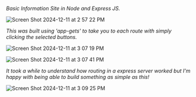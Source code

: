 *Basic Information Site in Node and Express JS.*

![Screen Shot 2024-12-11 at 2 57 22 PM](https://github.com/user-attachments/assets/608171ed-c154-42d3-be7d-c0782f574025)

*This was built using 'app-gets' to take you to each route with simply clicking the selected buttons.*

![Screen Shot 2024-12-11 at 3 07 19 PM](https://github.com/user-attachments/assets/1cb048e5-870d-422f-b816-cbf44440e06e)

![Screen Shot 2024-12-11 at 3 07 41 PM](https://github.com/user-attachments/assets/301fe323-9ec4-4ae6-bb76-d53ca9230fcf)

*It took a while to understand how routing in a express server worked but I'm happy with being able to build something as simple as this!*

![Screen Shot 2024-12-11 at 3 09 25 PM](https://github.com/user-attachments/assets/00f92d50-e87c-49c6-a213-cfcdd6d39fbf)




